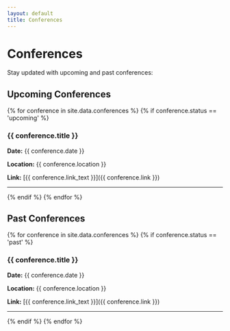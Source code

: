 ```yaml
---
layout: default
title: Conferences
---
```


# Conferences

Stay updated with upcoming and past conferences:

## Upcoming Conferences

{% for conference in site.data.conferences %}
{% if conference.status == 'upcoming' %}
### {{ conference.title }}

**Date:** {{ conference.date }}

**Location:** {{ conference.location }}

**Link:** [{{ conference.link_text }}]({{ conference.link }})

---

{% endif %}
{% endfor %}

## Past Conferences

{% for conference in site.data.conferences %}
{% if conference.status == 'past' %}
### {{ conference.title }}

**Date:** {{ conference.date }}

**Location:** {{ conference.location }}

**Link:** [{{ conference.link_text }}]({{ conference.link }})

---

{% endif %}
{% endfor %}
